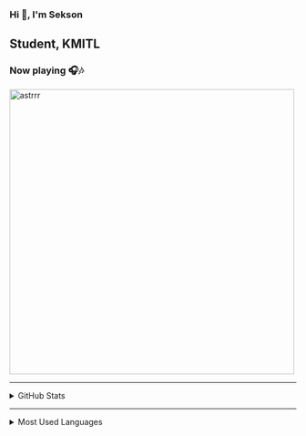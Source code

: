 ### Hi 👋, I'm Sekson  
Student, KMITL
---
### Now playing 🎧🎶

[<img src="https://readme-spotify-status2-astrrr.vercel.app/api/run-spotify-status" alt="astrrr" width="500" />](https://open.spotify.com/user/215k6liyjkpwnbrjjgvest2wq) 

---

<details>
  <summary>GitHub Stats</summary>

  ![astrrr's GitHub stats](https://github-readme-stats.vercel.app/api?username=astrrr&count_private=true&show_icons=true&theme=cobalt)

</details>

---
<details>
  <summary>Most Used Languages</summary>

  ![Top Langs](https://github-readme-stats.vercel.app/api/top-langs/?username=astrrr&layout=compact)

</details>

<!--
**astrrr/astrrr** is a ✨ _special_ ✨ repository because its `README.md` (this file) appears on your GitHub profile.

Here are some ideas to get you started:

- 🔭 I’m currently working on ...
- 🌱 I’m currently learning ...
- 👯 I’m looking to collaborate on ...
- 🤔 I’m looking for help with ...
- 💬 Ask me about ...
- 📫 How to reach me: ...
- 😄 Pronouns: ...
- ⚡ Fun fact: ...
-->
